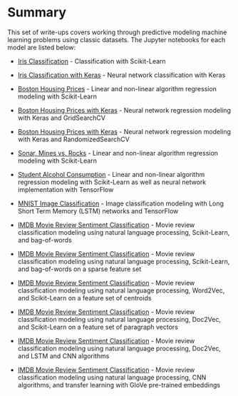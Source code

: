 # Summary

This set of write-ups covers working through predictive modeling machine learning problems using classic datasets.  The Jupyter notebooks for each model are listed below:

* [Iris Classification](https://nbviewer.jupyter.org/github/nrasch/Portfolio/blob/master/Machine-Learning/Python/04-Classic-Datasets/Model-01.ipynb) - Classification with Scikit-Learn

* [Iris Classification with Keras](https://nbviewer.jupyter.org/github/nrasch/Portfolio/blob/master/Machine-Learning/Python/04-Classic-Datasets/Model-01.Keras.1.ipynb) - Neural network classification with Keras

* [Boston Housing Prices](https://nbviewer.jupyter.org/github/nrasch/Portfolio/blob/master/Machine-Learning/Python/04-Classic-Datasets/Model-02.ipynb) - Linear and non-linear algorithm regression modeling with Scikit-Learn

* [Boston Housing Prices with Keras](https://nbviewer.jupyter.org/github/nrasch/Portfolio/blob/master/Machine-Learning/Python/04-Classic-Datasets/Model-02.Keras.1.ipynb) - Neural network regression modeling with Keras and GridSearchCV

* [Boston Housing Prices with Keras](https://nbviewer.jupyter.org/github/nrasch/Portfolio/blob/master/Machine-Learning/Python/04-Classic-Datasets/Model-02.Keras.2.ipynb) - Neural network regression modeling with Keras and RandomizedSearchCV

* [Sonar, Mines vs. Rocks](https://nbviewer.jupyter.org/github/nrasch/Portfolio/blob/master/Machine-Learning/Python/04-Classic-Datasets/Model-03.ipynb) - Linear and non-linear algorithm regression modeling with Scikit-Learn

* [Student Alcohol Consumption](https://nbviewer.jupyter.org/github/nrasch/Portfolio/blob/master/Machine-Learning/Python/04-Classic-Datasets/Model-04.ipynb) - Linear and non-linear algorithm regression modeling with Scikit-Learn as well as neural network implementation with TensorFlow

* [MNIST Image Classification](https://nbviewer.jupyter.org/github/nrasch/Portfolio/blob/master/Machine-Learning/Python/04-Classic-Datasets/Model-05.ipynb) - Image classification modeling with Long Short Term Memory (LSTM) networks and TensorFlow

* [IMDB Movie Review Sentiment Classification](https://nbviewer.jupyter.org/github/nrasch/Portfolio/blob/master/Machine-Learning/Python/04-Classic-Datasets/Model-06.ipynb) - Movie review classification modeling using natural language processing, Scikit-Learn, and bag-of-words

* [IMDB Movie Review Sentiment Classification](https://nbviewer.jupyter.org/github/nrasch/Portfolio/blob/master/Machine-Learning/Python/04-Classic-Datasets/Model-06.p2.ipynb) - Movie review classification modeling using natural language processing, Scikit-Learn, and bag-of-words on a sparse feature set

* [IMDB Movie Review Sentiment Classification](https://nbviewer.jupyter.org/github/nrasch/Portfolio/blob/master/Machine-Learning/Python/04-Classic-Datasets/Model-06.p3.ipynb) - Movie review classification modeling using natural language processing, Word2Vec, and Scikit-Learn on a feature set of centroids

* [IMDB Movie Review Sentiment Classification](https://nbviewer.jupyter.org/github/nrasch/Portfolio/blob/master/Machine-Learning/Python/04-Classic-Datasets/Model-06.p4.ipynb) - Movie review classification modeling using natural language processing, Doc2Vec, and Scikit-Learn on a feature set of paragraph vectors

* [IMDB Movie Review Sentiment Classification](https://nbviewer.jupyter.org/github/nrasch/Portfolio/blob/master/Machine-Learning/Python/04-Classic-Datasets/Model-06.p5.ipynb) - Movie review classification modeling using natural language processing, Doc2Vec, and LSTM and CNN algorithms

* [IMDB Movie Review Sentiment Classification](https://nbviewer.jupyter.org/github/nrasch/Portfolio/blob/master/Machine-Learning/Python/04-Classic-Datasets/NLP-CNN-1.ipynb) - Movie review classification modeling using natural language processing, CNN algorithms, and transfer learning with GloVe pre-trained embeddings